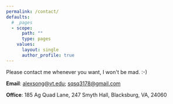 ```yaml
---
permalink: /contact/
defaults:
  # _pages
  - scope:
      path: ""
      type: pages
    values:
      layout: single
      author_profile: true
---
```

Please contact me whenever you want, I won't be mad. :-)

**Email**: alexsong@vt.edu; sqsq3178@gmail.com

**Office**: 185 Ag Quad Lane, 247 Smyth Hall, Blacksburg, VA, 24060



